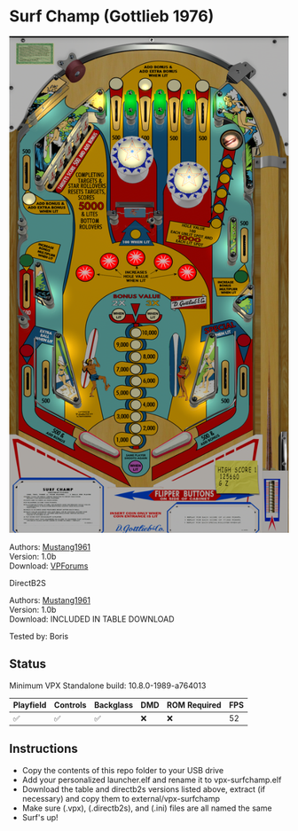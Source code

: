 # Surf Champ (Gottlieb 1976)

![Table Preview](../../images/vpx-surfchamp.png)

Authors: [Mustang1961](https://www.vpforums.org/index.php?showuser=101607/)  
Version: 1.0b  
Download: [VPForums](https://www.vpforums.org/index.php?app=downloads&showfile=18409)  

DirectB2S

Authors: [Mustang1961](https://www.vpforums.org/index.php?showuser=101607/)  
Version: 1.0b  
Download: INCLUDED IN TABLE DOWNLOAD

Tested by: Boris

## Status 

Minimum VPX Standalone build: 10.8.0-1989-a764013

| Playfield | Controls | Backglass | DMD | ROM Required | FPS | 
|-----------|----------|-----------|-----|--------------|-----|
| :white_check_mark: | :white_check_mark: | :white_check_mark: | :x: | :x: | 52 |

## Instructions

- Copy the contents of this repo folder to your USB drive
- Add your personalized launcher.elf and rename it to vpx-surfchamp.elf
- Download the table and directb2s versions listed above, extract (if necessary) and copy them to external/vpx-surfchamp
- Make sure (.vpx), (.directb2s), and (.ini) files are all named the same
- Surf's up!

